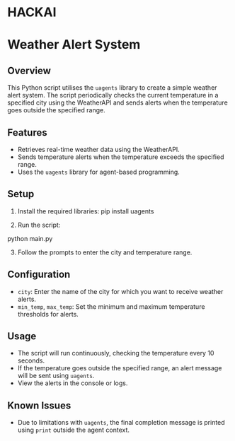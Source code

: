 # HACKAI

# Weather Alert System

## Overview

This Python script utilises the `uagents` library to create a simple weather alert system. The script periodically checks the current temperature in a specified city using the WeatherAPI and sends alerts when the temperature goes outside the specified range.

## Features

- Retrieves real-time weather data using the WeatherAPI.
- Sends temperature alerts when the temperature exceeds the specified range.
- Uses the `uagents` library for agent-based programming.

## Setup

1. Install the required libraries:
	pip install uagents

2. Run the script:

python main.py

3. Follow the prompts to enter the city and temperature range.

## Configuration

- `city`: Enter the name of the city for which you want to receive weather alerts.
- `min_temp`, `max_temp`: Set the minimum and maximum temperature thresholds for alerts.

## Usage

- The script will run continuously, checking the temperature every 10 seconds.
- If the temperature goes outside the specified range, an alert message will be sent using `uagents`.
- View the alerts in the console or logs.

## Known Issues

- Due to limitations with `uagents`, the final completion message is printed using `print` outside the agent context.




